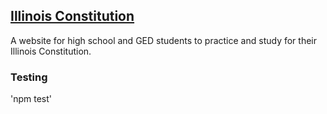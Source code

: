 ## [**Illinois Constitution**](http://www.ilconstitution.com)

A website for high school and GED students to practice and study for their Illinois Constitution.

### Testing

'npm test'
